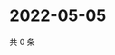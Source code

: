 # 2022-05-05

共 0 条

<!-- BEGIN WEIBO -->
<!-- 最后更新时间 Thu May 05 2022 07:16:21 GMT+0800 (China Standard Time) -->

<!-- END WEIBO -->
